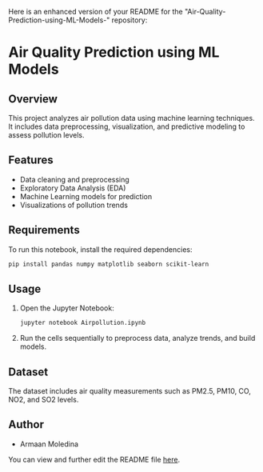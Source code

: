 Here is an enhanced version of your README for the "Air-Quality-Prediction-using-ML-Models-" repository:

# Air Quality Prediction using ML Models

## Overview
This project analyzes air pollution data using machine learning techniques. It includes data preprocessing, visualization, and predictive modeling to assess pollution levels.

## Features
- Data cleaning and preprocessing
- Exploratory Data Analysis (EDA)
- Machine Learning models for prediction
- Visualizations of pollution trends

## Requirements
To run this notebook, install the required dependencies:
```bash
pip install pandas numpy matplotlib seaborn scikit-learn
```

## Usage
1. Open the Jupyter Notebook:
    ```bash
    jupyter notebook Airpollution.ipynb
    ```
2. Run the cells sequentially to preprocess data, analyze trends, and build models.

## Dataset
The dataset includes air quality measurements such as PM2.5, PM10, CO, NO2, and SO2 levels.

## Author
- Armaan Moledina

You can view and further edit the README file [here](https://github.com/ArmaanMoledin63/Air-Quality-Prediction-using-ML-Models-/blob/main/README.md).
